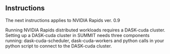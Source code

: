 ## Instructions

The next instructions applies to NVIDIA Rapids ver. 0.9

Running NVIDIA Rapids distributed workloads requires a DASK-cuda cluster. Setting up a DASK-cuda cluster in SUMMIT
needs three components running: dask-cuda-scheduler, dask-cuda-workers and python calls in your python script to
connect to the DASK-cuda cluster.




